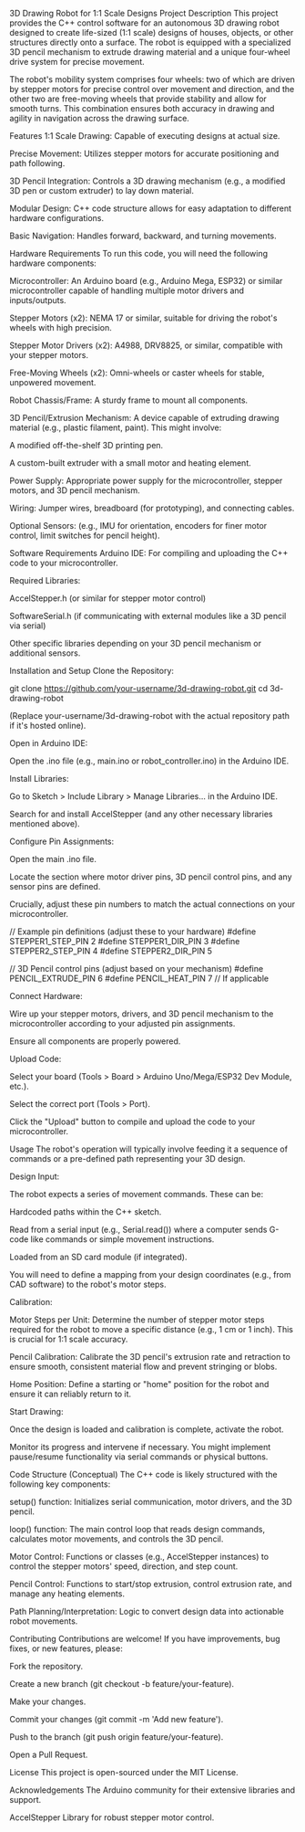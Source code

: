 3D Drawing Robot for 1:1 Scale Designs
Project Description
This project provides the C++ control software for an autonomous 3D drawing robot designed to create life-sized (1:1 scale) designs of houses, objects, or other structures directly onto a surface. The robot is equipped with a specialized 3D pencil mechanism to extrude drawing material and a unique four-wheel drive system for precise movement.

The robot's mobility system comprises four wheels: two of which are driven by stepper motors for precise control over movement and direction, and the other two are free-moving wheels that provide stability and allow for smooth turns. This combination ensures both accuracy in drawing and agility in navigation across the drawing surface.

Features
1:1 Scale Drawing: Capable of executing designs at actual size.

Precise Movement: Utilizes stepper motors for accurate positioning and path following.

3D Pencil Integration: Controls a 3D drawing mechanism (e.g., a modified 3D pen or custom extruder) to lay down material.

Modular Design: C++ code structure allows for easy adaptation to different hardware configurations.

Basic Navigation: Handles forward, backward, and turning movements.

Hardware Requirements
To run this code, you will need the following hardware components:

Microcontroller: An Arduino board (e.g., Arduino Mega, ESP32) or similar microcontroller capable of handling multiple motor drivers and inputs/outputs.

Stepper Motors (x2): NEMA 17 or similar, suitable for driving the robot's wheels with high precision.

Stepper Motor Drivers (x2): A4988, DRV8825, or similar, compatible with your stepper motors.

Free-Moving Wheels (x2): Omni-wheels or caster wheels for stable, unpowered movement.

Robot Chassis/Frame: A sturdy frame to mount all components.

3D Pencil/Extrusion Mechanism: A device capable of extruding drawing material (e.g., plastic filament, paint). This might involve:

A modified off-the-shelf 3D printing pen.

A custom-built extruder with a small motor and heating element.

Power Supply: Appropriate power supply for the microcontroller, stepper motors, and 3D pencil mechanism.

Wiring: Jumper wires, breadboard (for prototyping), and connecting cables.

Optional Sensors: (e.g., IMU for orientation, encoders for finer motor control, limit switches for pencil height).

Software Requirements
Arduino IDE: For compiling and uploading the C++ code to your microcontroller.

Required Libraries:

AccelStepper.h (or similar for stepper motor control)

SoftwareSerial.h (if communicating with external modules like a 3D pencil via serial)

Other specific libraries depending on your 3D pencil mechanism or additional sensors.

Installation and Setup
Clone the Repository:

git clone https://github.com/your-username/3d-drawing-robot.git
cd 3d-drawing-robot

(Replace your-username/3d-drawing-robot with the actual repository path if it's hosted online).

Open in Arduino IDE:

Open the .ino file (e.g., main.ino or robot_controller.ino) in the Arduino IDE.

Install Libraries:

Go to Sketch > Include Library > Manage Libraries... in the Arduino IDE.

Search for and install AccelStepper (and any other necessary libraries mentioned above).

Configure Pin Assignments:

Open the main .ino file.

Locate the section where motor driver pins, 3D pencil control pins, and any sensor pins are defined.

Crucially, adjust these pin numbers to match the actual connections on your microcontroller.

// Example pin definitions (adjust these to your hardware)
#define STEPPER1_STEP_PIN   2
#define STEPPER1_DIR_PIN    3
#define STEPPER2_STEP_PIN   4
#define STEPPER2_DIR_PIN    5

// 3D Pencil control pins (adjust based on your mechanism)
#define PENCIL_EXTRUDE_PIN  6
#define PENCIL_HEAT_PIN     7 // If applicable

Connect Hardware:

Wire up your stepper motors, drivers, and 3D pencil mechanism to the microcontroller according to your adjusted pin assignments.

Ensure all components are properly powered.

Upload Code:

Select your board (Tools > Board > Arduino Uno/Mega/ESP32 Dev Module, etc.).

Select the correct port (Tools > Port).

Click the "Upload" button to compile and upload the code to your microcontroller.

Usage
The robot's operation will typically involve feeding it a sequence of commands or a pre-defined path representing your 3D design.

Design Input:

The robot expects a series of movement commands. These can be:

Hardcoded paths within the C++ sketch.

Read from a serial input (e.g., Serial.read()) where a computer sends G-code like commands or simple movement instructions.

Loaded from an SD card module (if integrated).

You will need to define a mapping from your design coordinates (e.g., from CAD software) to the robot's motor steps.

Calibration:

Motor Steps per Unit: Determine the number of stepper motor steps required for the robot to move a specific distance (e.g., 1 cm or 1 inch). This is crucial for 1:1 scale accuracy.

Pencil Calibration: Calibrate the 3D pencil's extrusion rate and retraction to ensure smooth, consistent material flow and prevent stringing or blobs.

Home Position: Define a starting or "home" position for the robot and ensure it can reliably return to it.

Start Drawing:

Once the design is loaded and calibration is complete, activate the robot.

Monitor its progress and intervene if necessary. You might implement pause/resume functionality via serial commands or physical buttons.

Code Structure (Conceptual)
The C++ code is likely structured with the following key components:

setup() function: Initializes serial communication, motor drivers, and the 3D pencil.

loop() function: The main control loop that reads design commands, calculates motor movements, and controls the 3D pencil.

Motor Control: Functions or classes (e.g., AccelStepper instances) to control the stepper motors' speed, direction, and step count.

Pencil Control: Functions to start/stop extrusion, control extrusion rate, and manage any heating elements.

Path Planning/Interpretation: Logic to convert design data into actionable robot movements.

Contributing
Contributions are welcome! If you have improvements, bug fixes, or new features, please:

Fork the repository.

Create a new branch (git checkout -b feature/your-feature).

Make your changes.

Commit your changes (git commit -m 'Add new feature').

Push to the branch (git push origin feature/your-feature).

Open a Pull Request.

License
This project is open-sourced under the MIT License.

Acknowledgements
The Arduino community for their extensive libraries and support.

AccelStepper Library for robust stepper motor control.
